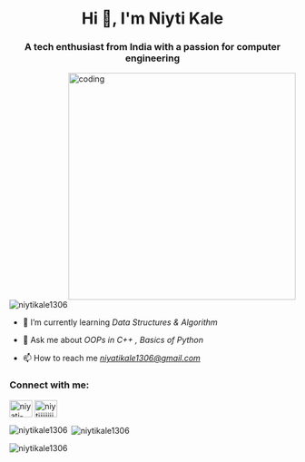 <h1 align="center">Hi 👋, I'm Niyti Kale</h1>
<h3 align="center">A tech enthusiast from India with a passion for computer engineering</h3>

<img align="right" alt="coding" width="400" src="https://media.tenor.com/I3RjM4xQO0kAAAAi/monitors-typing.gif">

<p align="left"> <img src="https://komarev.com/ghpvc/?username=niytikale1306&label=Profile%20views&color=0e75b6&style=flat" alt="niytikale1306" /> </p>

- 🌱 I’m currently learning *Data Structures & Algorithm*

- 💬 Ask me about *OOPs in C++ , Basics of Python*

- 📫 How to reach me *niyatikale1306@gmail.com*

<h3 align="left">Connect with me:</h3>
<p align="left">
<a href="https://www.linkedin.com/in/niyti-kale" target="blank"><img align="center" src="https://raw.githubusercontent.com/rahuldkjain/github-profile-readme-generator/master/src/images/icons/Social/linked-in-alt.svg" alt="niyati-kale-3208841aa" height="30" width="40" /></a>
<a href="https://instagram.com/_niytiiiiiiii_" target="blank"><img align="center" src="https://raw.githubusercontent.com/rahuldkjain/github-profile-readme-generator/master/src/images/icons/Social/instagram.svg" alt="niytiiiiiiii" height="30" width="40" /></a>
</p>

<p><img align="left" src="https://github-readme-stats.vercel.app/api/top-langs?username=niytikale1306&show_icons=true&locale=en&layout=compact" alt="niytikale1306" /></p>

<p>&nbsp;<img align="center" src="https://github-readme-stats.vercel.app/api?username=niytikale1306&show_icons=true&locale=en" alt="niytikale1306" /></p>

<p><img align="center" src="https://github-readme-streak-stats.herokuapp.com/?user=niytikale1306&" alt="niytikale1306" /></p>
